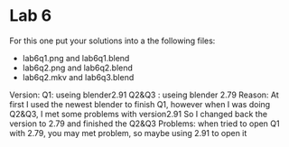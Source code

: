 # Lab 6For this one put your solutions into a the following files:+ lab6q1.png and lab6q1.blend+ lab6q2.png and lab6q2.blend+ lab6q2.mkv and lab6q3.blendVersion:
Q1: useing blender2.91
Q2&Q3 : useing blender 2.79
Reason:At first I used the newest blender to finish Q1, 
however when I was doing Q2&Q3, I met some problems with version2.91
So I changed back the version to 2.79 and finished the Q2&Q3
Problems:
when tried to open Q1 with 2.79, you may met problem, so maybe using 2.91 to open it 


